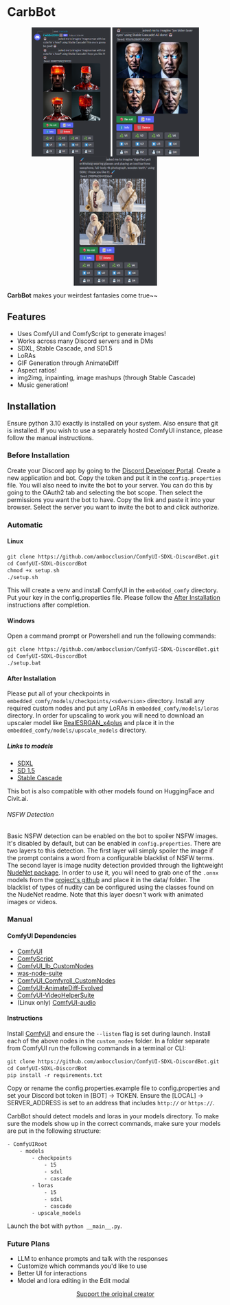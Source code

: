 # CarbBot

<p float="left" align="center">
  <img src="assets/screen1.png" height="300px" align="top" />
  <img src="assets/screen2.png" height="300px" align="top" /> 
  <img src="assets/screen3.png" height="300px" align="top" />
</p>

**CarbBot** makes your weirdest fantasies come true~~

## Features

* Uses ComfyUI and ComfyScript to generate images!
* Works across many Discord servers and in DMs
* SDXL, Stable Cascade, and SD1.5
* LoRAs
* GIF Generation through AnimateDiff
* Aspect ratios!
* img2img, inpainting, image mashups (through Stable Cascade)
* Music generation!

## Installation

Ensure python 3.10 exactly is installed on your system. Also ensure that git is installed. If you wish to use a separately hosted ComfyUI instance, please follow the manual instructions.

### Before Installation

Create your Discord app by going to the [Discord Developer Portal](https://discord.com/developers). Create a new application and bot. Copy the token and put it in the `config.properties` file.
You will also need to invite the bot to your server. You can do this by going to the OAuth2 tab and selecting the bot scope. Then select the permissions you want the bot to have.
Copy the link and paste it into your browser. Select the server you want to invite the bot to and click authorize.

### Automatic

#### Linux

```
git clone https://github.com/ambocclusion/ComfyUI-SDXL-DiscordBot.git
cd ComfyUI-SDXL-DiscordBot
chmod +x setup.sh
./setup.sh
```

This will create a venv and install ComfyUI in the `embedded_comfy` directory. Put your key in the config.properties file. Please follow the [After Installation](#after-installation) instructions
after completion.

#### Windows

Open a command prompt or Powershell and run the following commands:

```
git clone https://github.com/ambocclusion/ComfyUI-SDXL-DiscordBot.git
cd ComfyUI-SDXL-DiscordBot
./setup.bat
```

#### After Installation

Please put all of your checkpoints in `embedded_comfy/models/checkpoints/<sdversion>` directory. Install any required custom nodes and put any LoRAs in `embedded_comfy/models/loras` directory.
In order for upscaling to work you will need to download an upscaler model like [RealESRGAN_x4plus](https://github.com/xinntao/Real-ESRGAN/releases/download/v0.1.0/RealESRGAN_x4plus.pth) and place it
in the `embedded_comfy/models/upscale_models` directory.

##### Links to models

* [SDXL](https://huggingface.co/stabilityai/stable-diffusion-xl-base-1.0/blob/main/sd_xl_base_1.0.safetensors)
* [SD 1.5](https://huggingface.co/runwayml/stable-diffusion-v1-5/blob/main/v1-5-pruned-emaonly.safetensors)
* [Stable Cascade](https://huggingface.co/stabilityai/stable-cascade/tree/main/comfyui_checkpoints)

This bot is also compatible with other models found on HuggingFace and Civit.ai.

###### NSFW Detection

Basic NSFW detection can be enabled on the bot to spoiler NSFW images. It's disabled by default, but can be enabled in `config.properties`. There are two layers to this detection. The first layer will simply spoiler the image if the prompt contains a word from a configurable blacklist of NSFW terms. The second layer is image nudity detection provided through the lightweight [NudeNet package](https://pypi.org/project/nudenet/). In order to use it, you will need to grab one of the `.onnx` models from the [project's github](https://github.com/notAI-tech/NudeNet/) and place it in the data/ folder. The blacklist of types of nudity can be configured using the classes found on the NudeNet readme. Note that this layer doesn't work with animated images or videos. 

### Manual

#### ComfyUI Dependencies

* [ComfyUI](https://github.com/comfyanonymous/ComfyUI)
* [ComfyScript](https://github.com/Chaoses-Ib/ComfyScript)
* [ComfyUI_Ib_CustomNodes](https://github.com/Chaoses-Ib/ComfyUI_Ib_CustomNodes)
* [was-node-suite](https://github.com/WASasquatch/was-node-suite-comfyui)
* [ComfyUI_Comfyroll_CustomNodes](https://github.com/Suzie1/ComfyUI_Comfyroll_CustomNodes)
* [ComfyUI-AnimateDiff-Evolved](https://github.com/Kosinkadink/ComfyUI-AnimateDiff-Evolved)
* [ComfyUI-VideoHelperSuite](https://github.com/Kosinkadink/ComfyUI-VideoHelperSuite)
* (Linux only) [ComfyUI-audio](https://github.com/eigenpunk/ComfyUI-audio)

#### Instructions

Install [ComfyUI](https://github.com/comfyanonymous/ComfyUI) and ensure the `--listen` flag is set during launch. Install each of the above nodes in the `custom_nodes` folder. In a folder separate
from ComfyUI run the following commands in a terminal or CLI:

```
git clone https://github.com/ambocclusion/ComfyUI-SDXL-DiscordBot.git
cd ComfyUI-SDXL-DiscordBot
pip install -r requirements.txt
```

Copy or rename the config.properties.example file to config.properties and set your Discord bot token in [BOT] -> TOKEN. Ensure the [LOCAL] -> SERVER_ADDRESS is set to an address that
includes `http://` or `https://`.

CarbBot should detect models and loras in your models directory. To make sure the models show up in the correct commands, make sure your models are put in the following structure:

```
- ComfyUIRoot
    - models
        - checkpoints
            - 15
            - sdxl
            - cascade
        - loras
            - 15
            - sdxl
            - cascade
        - upscale_models
```

Launch the bot with `python __main__.py`.

### Future Plans

* LLM to enhance prompts and talk with the responses
* Customize which commands you'd like to use
* Better UI for interactions
* Model and lora editing in the Edit modal

<div align="center">

[Support the original creator](https://ko-fi.com/dab_bot)

</div>
